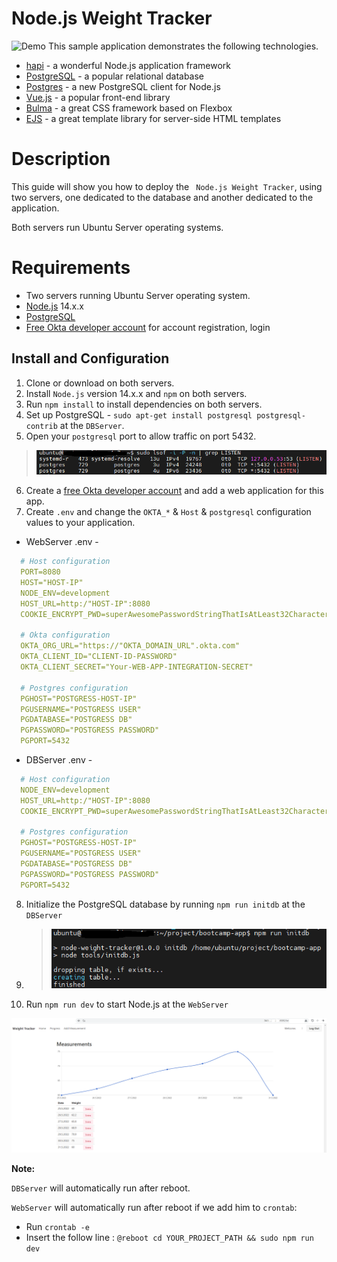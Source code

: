 # Node.js Weight Tracker

![Demo](docs/build-weight-tracker-app-demo.gif)
This sample application demonstrates the following technologies.

* [hapi](https://hapi.dev) - a wonderful Node.js application framework
* [PostgreSQL](https://www.postgresql.org/) - a popular relational database
* [Postgres](https://github.com/porsager/postgres) - a new PostgreSQL client for Node.js
* [Vue.js](https://vuejs.org/) - a popular front-end library
* [Bulma](https://bulma.io/) - a great CSS framework based on Flexbox
* [EJS](https://ejs.co/) - a great template library for server-side HTML templates

# Description
This guide will show you how to deploy the  ` Node.js Weight Tracker`,
using two servers, one dedicated to the database and another dedicated to the application.

Both servers run Ubuntu Server operating systems.

# Requirements
- Two servers running Ubuntu Server operating system.
- [Node.js](https://nodejs.org/) 14.x.x
- [PostgreSQL](https://www.postgresql.org/)
- [Free Okta developer account](https://developer.okta.com/) for account registration, login

## Install and Configuration

1. Clone or download on both servers.
2. Install `Node.js` version 14.x.x and `npm` on both servers.
3. Run `npm install` to install dependencies on both servers.
4. Set up PostgreSQL - `sudo apt-get install postgresql postgresql-contrib` at the `DBServer`.
5. Open your `postgresql` port to allow traffic on port 5432.
 > <img src="./images/open_port.png" width="700"/>
6. Create a [free Okta developer account](https://developer.okta.com/) and add a web application for this app.
7. Create `.env` and change the `OKTA_*` & `Host` & `postgresql` configuration values to your application.
- WebServer .env -
~~~yaml
  # Host configuration
  PORT=8080
  HOST="HOST-IP"
  NODE_ENV=development
  HOST_URL=http:/"HOST-IP":8080
  COOKIE_ENCRYPT_PWD=superAwesomePasswordStringThatIsAtLeast32CharactersLong!

  # Okta configuration
  OKTA_ORG_URL="https://"OKTA_DOMAIN_URL".okta.com"
  OKTA_CLIENT_ID="CLIENT-ID-PASSWORD"
  OKTA_CLIENT_SECRET="Your-WEB-APP-INTEGRATION-SECRET"

  # Postgres configuration
  PGHOST="POSTGRESS-HOST-IP"
  PGUSERNAME="POSTGRESS USER"
  PGDATABASE="POSTGRESS DB"
  PGPASSWORD="POSTGRESS PASSWORD"
  PGPORT=5432
~~~
- DBServer .env -
~~~yaml
  # Host configuration
  NODE_ENV=development
  HOST_URL=http:/"HOST-IP":8080
  COOKIE_ENCRYPT_PWD=superAwesomePasswordStringThatIsAtLeast32CharactersLong!

  # Postgres configuration
  PGHOST="POSTGRESS-HOST-IP"
  PGUSERNAME="POSTGRESS USER"
  PGDATABASE="POSTGRESS DB"
  PGPASSWORD="POSTGRESS PASSWORD"
  PGPORT=5432
~~~


8. Initialize the PostgreSQL database by running `npm run initdb` at the `DBServer`
9. > <img src="./images/run_initdb.png" width="500"/>
10. Run `npm run dev` to start Node.js at the `WebServer`
<img src="./images/running_app.png" width="800"/>

**Note:**

`DBServer` will automatically run after reboot.

`WebServer` will automatically run after reboot if we add him to `crontab`:

- Run `crontab -e`
- Insert the follow line : `@reboot cd YOUR_PROJECT_PATH && sudo npm run dev`